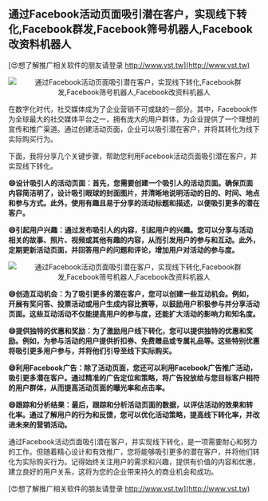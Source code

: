 ## **通过Facebook活动页面吸引潜在客户，实现线下转化,Facebook群发,Facebook筛号机器人,Facebook改资料机器人**

[😍想了解推广相关软件的朋友请登录 http://www.vst.tw](http://www.vst.tw)

 <center><img src="https://vst.tw/MP4/tuiguang/png/5.png" alt="通过Facebook活动页面吸引潜在客户，实现线下转化,Facebook群发,Facebook筛号机器人,Facebook改资料机器人"></center>

在数字化时代，社交媒体成为了企业营销不可或缺的一部分。其中，Facebook作为全球最大的社交媒体平台之一，拥有庞大的用户群体，为企业提供了一个理想的宣传和推广渠道。通过创建活动页面，企业可以吸引潜在客户，并将其转化为线下实际购买行为。

下面，我将分享几个关键步骤，帮助您利用Facebook活动页面吸引潜在客户，并实现线下转化。

**😄设计吸引人的活动页面：首先，您需要创建一个吸引人的活动页面。确保页面内容简洁明了，设计吸引眼球的封面图片，并清晰地说明活动的目的、时间、地点和参与方式。此外，使用有趣且易于分享的活动标题和描述，以便吸引更多的潜在客户。**

**😄引起用户兴趣：通过发布吸引人的内容，引起用户的兴趣。您可以分享与活动相关的故事、照片、视频或其他有趣的内容，从而引发用户的参与和互动。此外，定期更新活动页面，并回答用户的问题和评论，增加用户对活动的参与度。**

 <center><img src="https://vst.tw/MP4/tuiguang/png/1.png" alt="通过Facebook活动页面吸引潜在客户，实现线下转化,Facebook群发,Facebook筛号机器人,Facebook改资料机器人"></center>

**😄创造互动机会：为了吸引更多的潜在客户，您可以创建一些互动机会。例如，开展有奖问答、投票活动或用户生成内容比赛等，以鼓励用户积极参与并分享活动页面。这些互动活动不仅能提高用户的参与度，还能扩大活动的影响力和知名度。**

**😄提供独特的优惠和奖励：为了激励用户线下转化，您可以提供独特的优惠和奖励。例如，为参与活动的用户提供折扣券、免费赠品或专属礼品等。这些特别优惠将吸引更多用户参与，并将他们引导至线下实际购买。**

**😄利用Facebook广告：除了活动页面，您还可以利用Facebook广告推广活动，吸引更多潜在客户。通过精准的广告定位和策略，将广告投放给与您目标客户相符的用户群体，从而提高活动页面的曝光率和点击率。**

**😄跟踪和分析结果：最后，跟踪和分析活动页面的数据，以评估活动的效果和转化率。通过了解用户的行为和反馈，您可以优化活动策略，提高线下转化率，并改进未来的营销活动。**

通过Facebook活动页面吸引潜在客户，并实现线下转化，是一项需要耐心和努力的工作。但随着精心设计和有效推广，您将能够吸引更多的潜在客户，并将他们转化为实际购买行为。记得始终关注用户的需求和兴趣，提供有价值的内容和优惠，建立良好的用户关系，这将为您的企业带来持久的商业机会和成功。

[😍想了解推广相关软件的朋友请登录 http://www.vst.tw](http://www.vst.tw)



